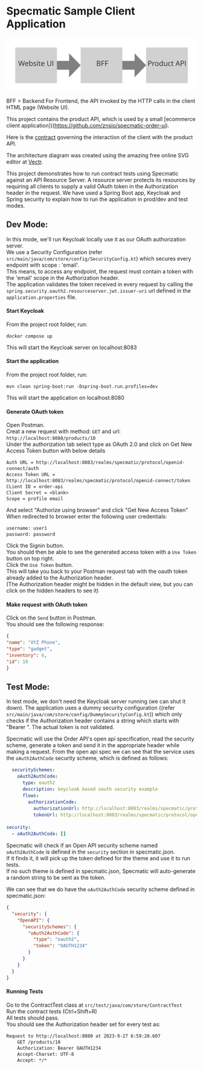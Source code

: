 # Specmatic Sample Client Application

![HTML client talks to client API which talks to backend api](specmatic-sample-architecture.svg)

BFF = Backend For Frontend, the API invoked by the HTTP calls in the client HTML page (Website UI).

This project contains the product API, which is used by a small [ecommerce client application]((https://github.com/znsio/specmatic-order-ui).

Here is the [contract](https://github.com/znsio/specmatic-order-contracts/blob/main/in/specmatic/examples/store/api_order_v1.yaml) governing the interaction of the client with the product API.

The architecture diagram was created using the amazing free online SVG editor at [Vectr](https://vectr.com).

This project demonstrates how to run contract tests using Specmatic against an API Resource Server.
A resource server protects its resources by requiring all clients to supply a valid OAuth token in the Authorization header in the request. 
We have used a Spring Boot app, Keycloak and Spring security to explain how to run the application in prod/dev and test modes.

## Dev Mode:
In this mode, we'll run Keycloak locally use it as our OAuth authorization server.  
We use a Security Configuration (refer ```src/main/java/com/store/config/SecurityConfig.kt```) which secures every endpoint with scope : 'email'.  
This means, to access any endpoint, the request must contain a token with the 'email' scope in the Authorization header.  
The application validates the token received in every request by calling the ```spring.security.oauth2.resourceserver.jwt.issuer-uri``` url defined in the ```application.properties``` file.  

#### Start Keycloak
From the project root folder, run:

```shell
docker compose up
```
This will start the Keycloak server on localhost:8083  

#### Start the application
From the project root folder, run:

```shell
mvn clean spring-boot:run -Dspring-boot.run.profiles=dev
```
This will start the application on localhost:8080

#### Generate OAuth token
Open Postman.  
Creat a new request with method:  ```GET``` and url: ```http://localhost:8080/products/10```  
Under the authorization tab select type as OAuth 2.0 and click on Get New Access Token button with below details
```
Auth URL = http://localhost:8083/realms/specmatic/protocol/openid-connect/auth
Access Token URL = http://localhost:8083/realms/specmatic/protocol/openid-connect/token
CLient ID = order-api
Client Secret = <blank>
Scope = profile email
```
And select "Authorize using browser" and click "Get New Access Token"  
When redirected to browser enter the following user credentials:  
```
username: user1
password: password
```
Click the Signin button.  
You should then be able to see the generated access token with a ```Use Token``` button on top right.  
Click the ```Use Token``` button.  
This will take you back to your Postman request tab with the oauth token already added to the Authorization header.  
(The Authorization header might be hidden in the default view, but you can click on the hidden headers to see it)


#### Make request with OAuth token
Click on the ```Send``` button in Postman.  
You should see the following response:  
```json
{
"name": "XYZ Phone",
"type": "gadget",
"inventory": 6,
"id": 10
}
```


## Test Mode:
In test mode, we don't need the Keycloak server running (we can shut it down).
The application uses a dummy security configuration ((refer ```src/main/java/com/store/config/DummySecurityConfig.kt```)) which only checks if the Authorization header contains a string which starts with "Bearer ".
The actual token is not validated.

Specmatic will use the Order API's open api specification, read the security scheme, generate a token and send it in the appropriate header while making a request.
From the open api spec we can see that the service uses the ```oAuth2AuthCode``` security scheme, which is defined as follows:
```yaml
  securitySchemes:
    oAuth2AuthCode:
      type: oauth2
      description: keycloak based oauth security example
      flows:
        authorizationCode:
          authorizationUrl: http://localhost:8083/realms/specmatic/protocol/openid-connect/auth
          tokenUrl: http://localhost:8083/realms/specmatic/protocol/openid-connect/token

security:
  - oAuth2AuthCode: []
```

Specmatic will check if an Open API security scheme named ```oAuth2AuthCode``` is defined in the ```security``` section in specmatic.json.  
If it finds it, it will pick up the token defined for the theme and use it to run tests.  
If no such theme is defined in specmatic.json, Specmatic will auto-generate a random string to be sent as the token.  

We can see that we do have the ```oAuth2AuthCode``` security scheme defined in specmatic.json:
```json
{
  "security": {
    "OpenAPI": {
      "securitySchemes": {
        "oAuth2AuthCode": {
          "type": "oauth2",
          "token": "OAUTH1234"
        }
      }
    }
  }
}
```

#### Running Tests
Go to the ContractTest class at ```src/test/java/com/store/ContractTest```  
Run the contract tests (Ctrl+Shift+R)  
All tests should pass.  
You should see the Authorization header set for every test as:
```
Request to http://localhost:8080 at 2023-9-27 6:59:20.607
    GET /products/10
    Authorization: Bearer OAUTH1234
    Accept-Charset: UTF-8
    Accept: */*
```
